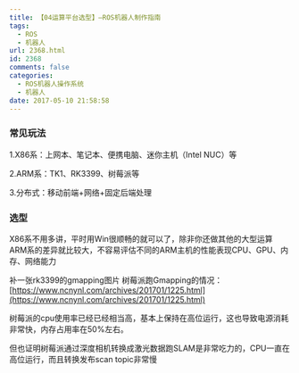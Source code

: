 ```yaml
---
title: 【04运算平台选型】–ROS机器人制作指南
tags:
  - ROS
  - 机器人
url: 2368.html
id: 2368
comments: false
categories:
  - ROS机器人操作系统
  - 机器人
date: 2017-05-10 21:58:58
---
```


### 常见玩法

1.X86系：上网本、笔记本、便携电脑、迷你主机（Intel NUC）等

2.ARM系：TK1、RK3399、树莓派等

3.分布式：移动前端+网络+固定后端处理

### 选型

X86系不用多讲，平时用Win很顺畅的就可以了，除非你还做其他的大型运算 ARM系的差异就比较大，不容易评估不同的ARM主机的性能表现CPU、GPU、内存、网络能力

补一张rk3399的gmapping图片 树莓派跑Gmapping的情况：[https://www.ncnynl.com/archives/201701/1225.html](https://www.ncnynl.com/archives/201701/1225.html)

树莓派的cpu使用率已经已经相当高，基本上保持在高位运行，这也导致电源消耗非常快，内存占用率在50%左右。

但也证明树莓派通过深度相机转换成激光数据跑SLAM是非常吃力的，CPU一直在高位运行，而且转换发布scan topic非常慢
